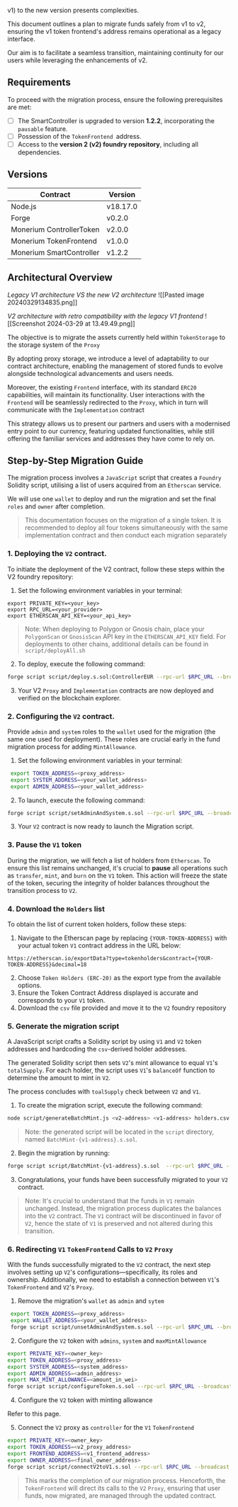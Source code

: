 v1) to the new version presents complexities. 

This document outlines a  plan to migrate funds safely from v1 to v2, ensuring the v1 token frontend's address remains operational as a legacy interface. 

Our aim is to facilitate a seamless transition, maintaining continuity for our users while leveraging the enhancements of v2.
## Requirements

To proceed with the migration process, ensure the following prerequisites are met:

- [ ] The SmartController is upgraded to version **1.2.2**, incorporating the `pausable` feature.
- [ ] Possession of the `TokenFrontend `address.
- [ ] Access to the **version 2 (v2) foundry repository**, including all dependencies.

## Versions

| Contract                 | Version  |
| ------------------------ | -------- |
| Node.js                  | v18.17.0 |
| Forge                    | v0.2.0   |
| Monerium ControllerToken | v2.0.0   |
| Monerium TokenFrontend   | v1.0.0   |
| Monerium SmartController | v1.2.2   |

## Architectural Overview
*Legacy V1 architecture VS the new V2 architecture*
![[Pasted image 20240329134835.png]]

*V2 architecture with retro compatibility with the legacy V1 frontend*
![[Screenshot 2024-03-29 at 13.49.49.png]]

The objective is to migrate the assets currently held within `TokenStorage` to the storage system of the `Proxy`

By adopting proxy storage, we introduce a level of adaptability to our contract architecture, enabling the management of stored funds to evolve alongside technological advancements and users needs. 

Moreover, the existing `Frontend` interface, with its standard `ERC20` capabilities, will maintain its functionality. User interactions with the `Frontend` will be seamlessly redirected to the `Proxy`, which in turn will communicate with the `Implementation` contract

This strategy allows us to present our partners and users with a modernised entry point to our  currency, featuring updated functionalities, while still offering the familiar services and addresses they have come to rely on.

## Step-by-Step Migration Guide

The migration process involves a `JavaScript` script that creates a `Foundry` Solidity script, utilising a list of users acquired from an `Etherscan` service.

We will use one `wallet` to deploy and run the migration and set the final `roles` and `owner` after completion.

> This documentation focuses on the migration of a single token. It is recommended to deploy all four tokens simultaneously with the same implementation contract and then conduct each migration separately
### 1. Deploying the `V2` contract.

To initiate the deployment of the V2 contract, follow these steps within the V2 foundry repository:

1. Set the following environment variables in your terminal:

```
export PRIVATE_KEY=<your_key>
export RPC_URL=<your_provider>
export ETHERSCAN_API_KEY=<your_api_key>
```
> Note: When deploying to Polygon or Gnosis chain, place your `PolygonScan` or `GnosisScan` API key in the `ETHERSCAN_API_KEY` field. For deployments to other chains, additional details can be found in `script/deployAll.sh`

2. To deploy, execute the following command:
```sh
forge script script/deploy.s.sol:ControllerEUR --rpc-url $RPC_URL --broadcast --etherscan-api-key $ETHERSCAN_API_KEY --verify $VERIFIER_URL
```
3. Your V2 `Proxy` and `Implementation` contracts are now deployed and verified on the blockchain explorer.

### 2. Configuring the `V2` contract.

Provide `admin` and `system` roles to the `wallet` used for the migration (the same one used for deployment). These roles are crucial early in the fund migration process for adding `MintAllowance`.

1. Set the following environment variables in your terminal:
```sh
 export TOKEN_ADDRESS=<proxy_address>
 export SYSTEM_ADDRESS=<your_wallet_address>
 export ADMIN_ADDRESS=<your_wallet_address>
```

2. To launch, execute the following command: 
```sh
forge script script/setAdminAndSystem.s.sol --rpc-url $RPC_URL --broadcast
```
3. Your `V2` contract is now ready to launch the Migration script. 

### 3. Pause the `V1` token

During the migration, we will fetch a list of holders from `Etherscan`. To ensure this list remains unchanged, it's crucial to **pause** all operations such as `transfer`, `mint`, and `burn` on the `V1` token. This action will freeze the state of the token, securing the integrity of holder balances throughout the transition process to `V2`.

### 4. Download the `Holders` list

To obtain the list of current token holders, follow these steps:

1. Navigate to the  Etherscan page by replacing `{YOUR-TOKEN-ADDRESS}` with your actual token `V1` contract address in the URL below:
```
https://etherscan.io/exportData?type=tokenholders&contract={YOUR-TOKEN-ADDRESS}&decimal=18
```
2. Choose `Token Holders (ERC-20)` as the export type from the available options.
3. Ensure the Token Contract Address displayed is accurate and corresponds to your `V1` token.
4. Download the `csv` file provided and move it to the `V2` foundry repository

### 5. Generate the migration script

A JavaScript script crafts a Solidity script by using `V1` and `V2` token addresses and hardcoding the `csv`-derived holder addresses. 

The generated Solidity script then sets `V2`'s mint allowance to equal `V1`'s `totalSupply`.
For each holder, the script uses `V1`'s `balanceOf` function to determine the amount to mint in `V2`.

The process concludes with `toalSupply` check between `V2` and `V1`. 

1. To create the migration script, execute the following command:
```sh
node script/generateBatchMint.js <v2-address> <v1-address> holders.csv
```
> Note:  the generated script will be located in the `script` directory, named `BatchMint-{v1-address}.s.sol`.

2. Begin the migration by running:
```sh
forge script script/BatchMint-{v1-address}.s.sol  --rpc-url $RPC_URL --broadcast
```
3. Congratulations, your funds have been successfully migrated to your `V2` contract.

> Note: It's crucial to understand that the funds in `V1` remain unchanged. Instead, the migration process duplicates the balances into the `V2` contract. 
> The `V1` contract will be discontinued in favor of `V2`, hence the state of `V1` is preserved and not altered during this transition.

### 6. Redirecting `V1` `TokenFrontend` Calls to `V2` `Proxy`

With the funds successfully migrated to the `V2` contract, the next step involves setting up `V2`'s configurations—specifically, its roles and ownership. Additionally, we need to establish a connection between `V1`'s `TokenFrontend` and `V2`'s `Proxy`.

1. Remove the migration's `wallet` as `admin` and `sytem` 
```sh
 export TOKEN_ADDRESS=<proxy_address>
 export WALLET_ADDRESS=<your_wallet_address>
 forge script script/unsetAdminAndSystem.s.sol --rpc-url $RPC_URL --broadcast
```
2. Configure the `V2` token with `admins`, `system` and `maxMintAllowance`
```sh
export PRIVATE_KEY=<owner_key>
export TOKEN_ADDRESS=<proxy_address>
export SYSTEM_ADDRESS=<system_address>
export ADMIN_ADDRESS=<admin_address>
export MAX_MINT_ALLOWANCE=<amount_in_wei>
forge script script/configureToken.s.sol --rpc-url $RPC_URL --broadcast
 ```
4. Configure the `V2` token with minting allowance

Refer to this page.

5. Connect the `V2` proxy as `controller` for the `V1` `TokenFrontend`
```sh
export PRIVATE_KEY=<owner_key>
export TOKEN_ADDRESS=<v2_proxy_address>
export FRONTEND_ADDRESS=<v1_frontend_address>
export OWNER_ADDRESS=<final_owner_address>
forge script script/connectV2toV1.s.sol --rpc-url $RPC_URL --broadcast
```

> This marks the completion of our migration process. Henceforth, the `TokenFrontend` will direct its calls to the `V2` `Proxy`, ensuring that user funds, now migrated, are managed through the updated contract.

